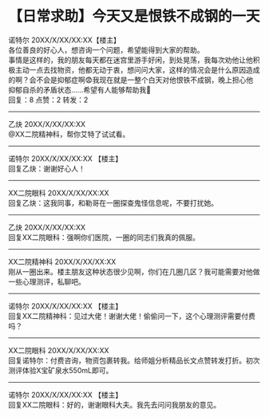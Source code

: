 # 【日常求助】今天又是恨铁不成钢的一天

<a class="fid">诺特尔</a> 20XX/X/XX/XX:XX【楼主】  
各位善良的好心人，想咨询一个问题，希望能得到大家的帮助。  
事情是这样的，我的朋友每天都在迷宫里游手好闲，到处晃荡，我每次劝他让他积极主动一点去找物资，他都无动于衷，想问问大家，这样的情况会是什么原因造成的啊？会不会是抑郁症啊😨我现在就是一整个白天对他恨铁不成钢，晚上担心他抑郁自杀的矛盾状态……希望有人能够帮助我🙏  
回复：8    点赞：2     转发：2  

---

<a class="fid">乙炔</a>  20XX/X/XX/XX:XX  
@<a class="fid">XX二院精神科</a>，帮你艾特了试试看。

---

<a class="fid">诺特尔</a> 20XX/X/XX/XX:XX 【楼主】  
回复<a class="fid">乙炔</a>：谢谢好心人！

---

<a class="fid">XX二院眼科</a>  20XX/X/XX/XX:XX  
回复<a class="fid">乙炔</a>：这我同事，和勒哥在一圈探查鬼怪信息呢，不要打扰她。

---

<a class="fid">乙炔</a>  20XX/X/XX/XX:XX  
回复<a class="fid">XX二院眼科</a>：强啊你们医院，一圈的同志们我真的佩服。

---

<a class="fid">XX二院精神科</a>  20XX/X/XX/XX:XX  
刚从一圈出来。楼主朋友这种状态很少见啊，你们在几圈几区？我可能需要对他做一些心理测评，私聊吧。

---

<a class="fid">诺特尔</a> 20XX/X/XX/XX:XX 【楼主】  
回复<a class="fid">XX二院精神科</a>：见过大佬！谢谢大佬！偷偷问一下，这个心理测评需要付费吗？

---

<a class="fid">XX二院眼科</a> 20XX/X/XX/XX:XX  
回复<a class="fid">诺特尔</a>：付费咨询，物资包裹转我。给师姐分析精品长文点赞转发打折。初次测评体验X宝矿泉水550mL即可。

---

<a class="fid">诺特尔</a> 20XX/X/XX/XX:XX 【楼主】  
回复<a class="fid">XX二院眼科</a>：好的，谢谢眼科大夫。我先去问问我朋友的意见。
